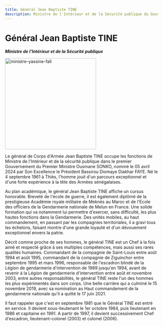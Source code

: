 ```yaml
---
title: Général Jean Baptiste TINE
description: Ministre de l'Intérieur et de la Sécurité publique du Gouvernement du Sénégal
---
```


# Général Jean Baptiste TINE

**_Ministre de l'Intérieur et de la Sécurité publique_**

<img src="/gouvernement/ministre-général-jean-baptiste-tine.jfif" alt="ministre-yassine-fall" width="300">

Le général de Corps d'Armée Jean Baptiste TINE occupe les fonctions de Ministre de l'Intérieur et de la sécurité publique dans le premier Gouvernement du Premier Ministre Ousmane SONKO, nommé le 05 avril 2024 par Son Excellence le Président Bassirou Diomaye Diakhar FAYE. Né le 4 septembre 1961 à Thiès, l'homme jouit d'un parcours exceptionnel et d'une forte expérience à la tête des Armées sénégalaises.

Au plan académique, le général Jean Baptiste TINE affiche un cursus honorable. Breveté de l'école de guerre, il est également diplômé de la prestigieuse Académie royale militaire de Meknès au Maroc et de l'Ecole des officiers de la Gendarmerie nationale de Melun en France. Une solide formation qui va notamment lui permettre d'exercer, sans difficulté, les plus hautes fonctions dans la Gendarmerie. Des unités mobiles, au haut commandement, en passant par les compagnies territoriales, il a gravi tous les échelons, faisant montre d'une grande loyauté et d'un dévouement exceptionnel envers la patrie.

Décrit comme proche de ses hommes, le général TINE est un Chef à la fois aimé et respecté grâce à ses multiples compétences, mais aussi ses rares qualités humaines. Commandant de la compagnie de Saint-Louis entre août 1994 et août 1995, commandant de la compagnie de Ziguinchor entre septembre 1995 et mars 1996, responsable de l'escadron blindé de la Légion de gendarmerie d'intervention de 1989 jusqu'en 1994, avant de revenir à la Légion de gendarmerie d'intervention entre août et novembre 2003, entre autres responsabilités, le général TINE reste l'un des hommes les plus expérimentés dans son corps. Une belle carrière qui a culminé le 15 novembre 2019, avec sa nomination au Haut commandement de la gendarmerie nationale qu'il a quitté le 17 juin 2021.

Il faut rappeler que c'est en septembre 1981 que le Général TINE est entré en service. Il devient sous-lieutenant le 1er octobre 1984, puis lieutenant en 1986 et capitaine en 1991. A partir de 1997, il devient successivement Chef d'escadron, lieutenant-colonel (2003) et colonel (2006).
